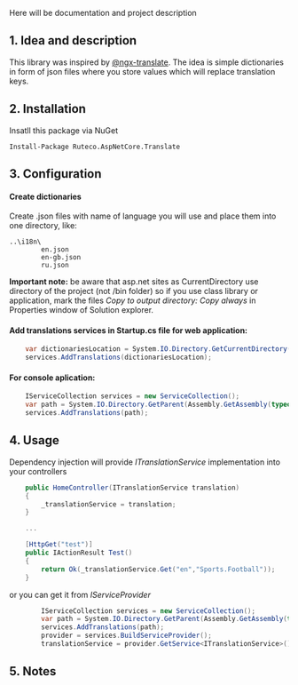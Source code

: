 Here will be documentation and project description

## 1. Idea and description
This library was inspired by [@ngx-translate](https://github.com/ngx-translate/core). 
The idea is simple dictionaries in form of json files where you store values which will replace translation keys.

## 2. Installation 

Insatll this package via NuGet
```
Install-Package Ruteco.AspNetCore.Translate
```

## 3. Configuration
#### Create dictionaries
Create .json files with name of language you will use and place them into one directory, like: 
```
..\i18n\
        en.json
        en-gb.json
        ru.json
```
**Important note:** be aware that asp.net sites as CurrentDirectory use directory of the project (not /bin folder) so if you use class library or application, mark the files *Copy to output directory: Copy always* in Properties window of Solution explorer.


#### Add translations services in Startup.cs file for web application:
```C#
    var dictionariesLocation = System.IO.Directory.GetCurrentDirectory() + Configuration["TranslationsDictionariesLocation"];
    services.AddTranslations(dictionariesLocation);
```

#### For console aplication:
```C#
    IServiceCollection services = new ServiceCollection();
    var path = System.IO.Directory.GetParent(Assembly.GetAssembly(typeof(TranslateionServiecTests)).Location) + "\\i18n";
    services.AddTranslations(path);
```

## 4. Usage
Dependency injection will provide *ITranslationService* implementation into your controllers 
```C#
    public HomeController(ITranslationService translation)
    {
        _translationService = translation;
    }

    ...

    [HttpGet("test")]
    public IActionResult Test()
    {
        return Ok(_translationService.Get("en","Sports.Football"));
    }
```

or you can get it from *IServiceProvider*

```C#
        IServiceCollection services = new ServiceCollection();
        var path = System.IO.Directory.GetParent(Assembly.GetAssembly(typeof(TranslateionServiecTests)).Location) + "\\i18n";
        services.AddTranslations(path);
        provider = services.BuildServiceProvider();
        translationService = provider.GetService<ITranslationService>();

```


## 5. Notes
